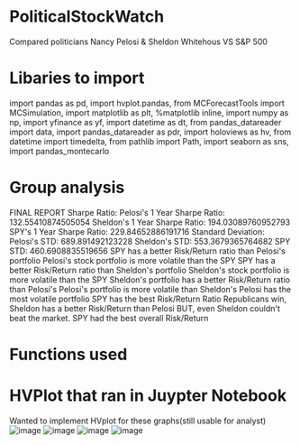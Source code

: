 # PoliticalStockWatch
Compared politicians Nancy Pelosi & Sheldon Whitehous VS S&P 500



# Libaries to import 
import pandas as pd,
import hvplot.pandas,
from MCForecastTools import MCSimulation,
import matplotlib as plt,
%matplotlib inline,
import numpy as np,
import yfinance as yf,
import datetime as dt,
from pandas_datareader import data,
import pandas_datareader as pdr,
import holoviews as hv,
from datetime import timedelta,
from pathlib import Path,
import seaborn as sns,
import pandas_montecarlo









# Group analysis 
FINAL REPORT
Sharpe Ratio:
Pelosi's 1 Year Sharpe Ratio: 132.55410874505054
Sheldon's 1 Year Sharpe Ratio: 194.03089760952793
SPY's 1 Year Sharpe Ratio: 229.84652886191716
Standard Deviation:
Pelosi's STD: 689.891492123228
Sheldon's STD: 553.3679365764682
SPY STD: 460.6908835519656
SPY has a better Risk/Return ratio than Pelosi's portfolio
Pelosi's stock portfolio is more volatile than the SPY
SPY has a better Risk/Return ratio than Sheldon's portfolio
Sheldon's stock portfolio is more volatile than the SPY
Sheldon's portfolio has a better Risk/Return ratio than Pelosi's
Pelosi's portfolio is more volatile than Sheldon's
Pelosi has the most volatile portfolio
SPY has the best Risk/Return Ratio
Republicans win, Sheldon has a better Risk/Return than Pelosi
BUT, even Sheldon couldn't beat the market. SPY had the best overall Risk/Return







# Functions used
















# HVPlot that ran in Juypter Notebook
Wanted to implement HVplot for these graphs(still usable for analyst)
![image](https://user-images.githubusercontent.com/106267420/182759056-a2244daa-3151-48c1-8e48-e5a276a90aa1.png)
![image](https://user-images.githubusercontent.com/106267420/182759090-3b19b60f-6697-4667-8871-a5eafa757521.png)
![image](https://user-images.githubusercontent.com/106267420/182759132-72802ab3-2b15-4494-8eeb-86dd8316fae3.png)
![image](https://user-images.githubusercontent.com/106267420/182759195-346cd274-d75e-4f29-aae0-f416bb7af0cc.png)
